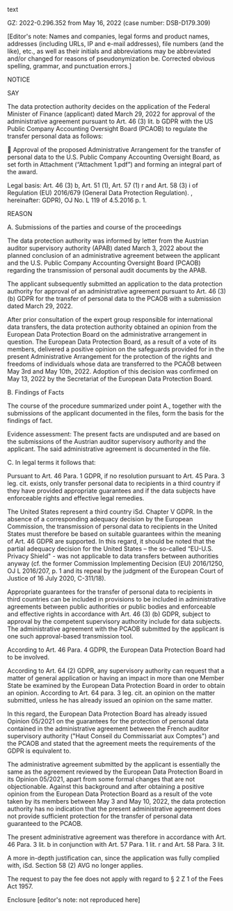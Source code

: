 text

GZ: 2022-0.296.352 from May 16, 2022 (case number: DSB-D179.309)

\[Editor's note: Names and companies, legal forms and product names, addresses (including URLs, IP and e-mail addresses), file numbers (and the like), etc., as well as their initials and abbreviations may be abbreviated and/or changed for reasons of pseudonymization be. Corrected obvious spelling, grammar, and punctuation errors.\]

NOTICE

SAY

The data protection authority decides on the application of the Federal Minister of Finance (applicant) dated March 29, 2022 for approval of the administrative agreement pursuant to Art. 46 (3) lit. b GDPR with the US Public Company Accounting Oversight Board (PCAOB) to regulate the transfer personal data as follows:

 Approval of the proposed Administrative Arrangement for the transfer of personal data to the U.S. Public Company Accounting Oversight Board, as set forth in Attachment (“Attachment 1.pdf”) and forming an integral part of the award.

Legal basis: Art. 46 (3) b, Art. 51 (1), Art. 57 (1) r and Art. 58 (3) i of Regulation (EU) 2016/679 (General Data Protection Regulation). , hereinafter: GDPR), OJ No. L 119 of 4.5.2016 p. 1.

REASON

A. Submissions of the parties and course of the proceedings

The data protection authority was informed by letter from the Austrian auditor supervisory authority (APAB) dated March 3, 2022 about the planned conclusion of an administrative agreement between the applicant and the U.S. Public Company Accounting Oversight Board (PCAOB) regarding the transmission of personal audit documents by the APAB.

The applicant subsequently submitted an application to the data protection authority for approval of an administrative agreement pursuant to Art. 46 (3) (b) GDPR for the transfer of personal data to the PCAOB with a submission dated March 29, 2022.

After prior consultation of the expert group responsible for international data transfers, the data protection authority obtained an opinion from the European Data Protection Board on the administrative arrangement in question. The European Data Protection Board, as a result of a vote of its members, delivered a positive opinion on the safeguards provided for in the present Administrative Arrangement for the protection of the rights and freedoms of individuals whose data are transferred to the PCAOB between May 3rd and May 10th, 2022. Adoption of this decision was confirmed on May 13, 2022 by the Secretariat of the European Data Protection Board.

B. Findings of Facts

The course of the procedure summarized under point A., together with the submissions of the applicant documented in the files, form the basis for the findings of fact.

Evidence assessment: The present facts are undisputed and are based on the submissions of the Austrian auditor supervisory authority and the applicant. The said administrative agreement is documented in the file.

C. In legal terms it follows that:

Pursuant to Art. 46 Para. 1 GDPR, if no resolution pursuant to Art. 45 Para. 3 leg. cit. exists, only transfer personal data to recipients in a third country if they have provided appropriate guarantees and if the data subjects have enforceable rights and effective legal remedies.

The United States represent a third country iSd. Chapter V GDPR. In the absence of a corresponding adequacy decision by the European Commission, the transmission of personal data to recipients in the United States must therefore be based on suitable guarantees within the meaning of Art. 46 GDPR are supported. In this regard, it should be noted that the partial adequacy decision for the United States – the so-called “EU-U.S. Privacy Shield" - was not applicable to data transfers between authorities anyway (cf. the former Commission Implementing Decision (EU) 2016/1250, OJ L 2016/207, p. 1 and its repeal by the judgment of the European Court of Justice of 16 July 2020, C-311/18).

Appropriate guarantees for the transfer of personal data to recipients in third countries can be included in provisions to be included in administrative agreements between public authorities or public bodies and enforceable and effective rights in accordance with Art. 46 (3) (b) GDPR, subject to approval by the competent supervisory authority include for data subjects. The administrative agreement with the PCAOB submitted by the applicant is one such approval-based transmission tool.

According to Art. 46 Para. 4 GDPR, the European Data Protection Board had to be involved.

According to Art. 64 (2) GDPR, any supervisory authority can request that a matter of general application or having an impact in more than one Member State be examined by the European Data Protection Board in order to obtain an opinion. According to Art. 64 para. 3 leg. cit. an opinion on the matter submitted, unless he has already issued an opinion on the same matter.

In this regard, the European Data Protection Board has already issued Opinion 05/2021 on the guarantees for the protection of personal data contained in the administrative agreement between the French auditor supervisory authority ("Haut Conseil du Commissariat aux Comptes") and the PCAOB and stated that the agreement meets the requirements of the GDPR is equivalent to.

The administrative agreement submitted by the applicant is essentially the same as the agreement reviewed by the European Data Protection Board in its Opinion 05/2021, apart from some formal changes that are not objectionable. Against this background and after obtaining a positive opinion from the European Data Protection Board as a result of the vote taken by its members between May 3 and May 10, 2022, the data protection authority has no indication that the present administrative agreement does not provide sufficient protection for the transfer of personal data guaranteed to the PCAOB.

The present administrative agreement was therefore in accordance with Art. 46 Para. 3 lit. b in conjunction with Art. 57 Para. 1 lit. r and Art. 58 Para. 3 lit.

A more in-depth justification can, since the application was fully complied with, iSd. Section 58 (2) AVG no longer applies.

The request to pay the fee does not apply with regard to § 2 Z 1 of the Fees Act 1957.

Enclosure \[editor's note: not reproduced here\]
